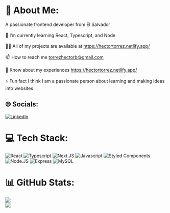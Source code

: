 # 💫 About Me:
A passionate frontend developer from El Salvador<br><br>🌱 I’m currently learning React, Typescript, and Node<br><br>👨‍💻 All of my projects are available at https://hectortorrez.netlify.app/<br><br>📫 How to reach me torrezhectorb@gmail.com<br><br>📄 Know about my experiences https://hectortorrez.netlify.app/<br><br>⚡ Fun fact I think I am a passionate person about learning and making ideas into websites


## 🌐 Socials:
[![LinkedIn](https://img.shields.io/badge/LinkedIn-%230077B5.svg?logo=linkedin&logoColor=white)](https://linkedin.com/in/hector-torrez/) 

# 💻 Tech Stack:
![React](https://skillicons.dev/icons?i=react)
![Typescript](https://skillicons.dev/icons?i=ts)
![Next.JS](https://skillicons.dev/icons?i=nextjs)
![Javascript](https://skillicons.dev/icons?i=js)
![Styled Components](https://skillicons.dev/icons?i=styledcomponents)
![Node.JS](https://skillicons.dev/icons?i=nodejs)
![Express](https://skillicons.dev/icons?i=express)
![MySQL](https://skillicons.dev/icons?i=mysql)

# 📊 GitHub Stats:

![](https://github-readme-streak-stats.herokuapp.com/?user=HectorTorrez&theme=dark&hide_border=false)<br/>
![](https://github-readme-stats.vercel.app/api/top-langs/?username=HectorTorrez&theme=dark&hide_border=false&include_all_commits=false&count_private=false&layout=compact)



